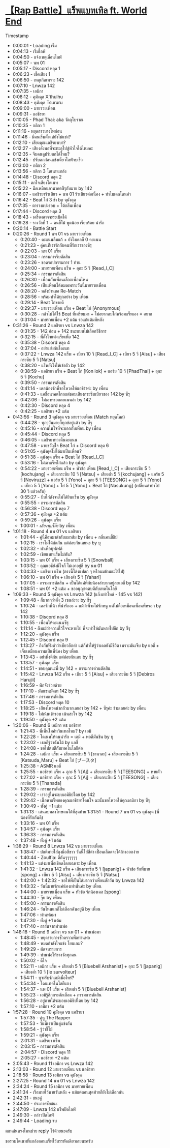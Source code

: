 # [【Rap Battle】แร็พแบทเทิล ft. World End](https://www.youtube.com/watch?v=qefBr9-pKig)

Timestamp

- 0:00:01 - Loading เริ่ม
- 0:04:13 - เริ่มไลฟ์
- 0:04:50 - แจ้งเหตุเลื่อนไลฟ์
- 0:05:07 - นพ 01
- 0:05:17 - Discord หลุด 1
- 0:06:23 - เช็คเสียง 1
- 0:06:50 - เหตุเกิดเพราะ 142
- 0:07:10 - Lnwza 142
- 0:07:35 - เอมิกา
- 0:08:12 - คุมังคุด X'thulhu
- 0:08:43 - คุมังคุด Tsururu
- 0:09:00 - มายรวยเพื่อน
- 0:09:31 - แอชิรยา
- 0:10:05 - Phad Thai: aka วัตถุโบราณ
- 0:10:35 - กติกา 1
- 0:11:16 - หยุดสาวบางโพก่อน
- 0:11:46 - มีคนเริ่มตั้งแต่ยังไม่แข่ง?
- 0:12:10 - เสียงคุณแอชิรยาเบา?
- 0:12:27 - เสียงดังพอที่จะทะลุไปสู่หัวใจได้ไหมคะ
- 0:12:35 - จีบคนดูปรับตกได้ไหม?
- 0:12:45 - ปรับตกก่อนแข่งเดี๋ยวไลฟ์จบเร็ว
- 0:13:00 - กติกา 2
- 0:13:56 - กติกา 3 โดเนทแกล้ง
- 0:14:48 - Discord หลุด 2
- 0:15:11 - ตกใจเสียงโดเนท
- 0:15:22 - มืดเหมือนอานาคตซึรุกับมาย by 142
- 0:16:07 - แอชิรยารัวเบียว + นพ 01 รัวเบียวต่อเนื่อง + ทำไมเดลโดนอ่า
- 0:16:42 - Beat ไก่ 3 ช่า by คุมังคุด
- 0:17:35 - ตารางแบ่งรอบ + ได้กลิ่นเพื่อน
- 0:17:44 - Discord หลุด 3
- 0:18:43 - เครื่องอาจจะระเบิดได้
- 0:19:28 - รางวัลที่ 1 + คนขี้โม้ พูดน้อย เรียบร้อย น่ารัก
- 0:20:14 - Battle Start
- 0:20:26 - Round 1 นพ 01 vs มายรวยเพื่อน
  - 0:20:40 - คะแนนลืมแก้ + ยังไงเดลก็ 0 คะแนน
  - 0:21:23 - คู่คนทีเรารักกับคนที่รักเราของซึรุ
  - 0:22:03 - นพ 01 แร็พ
  - 0:23:04 - กรรมการรีบตัดสิน
  - 0:23:26 - ขอดรอปกรรมการ 1 ท่าน
  - 0:24:00 - มายรวยเพื่อน แร็พ + อุกะ 5 วิ [Read_I_C]
  - 0:25:34 - กรรมการตัดสิน
  - 0:26:30 - เพื่อนกับเพื่อนเลือกเพื่อนไหน
  - 0:26:56 - เป็นเพื่อนได้หมดเพราะวันนี้มายรวยเพื่อน
  - 0:28:20 - หลังบ้านขอ Re-Match
  - 0:28:56 - พร้อมทำได้ทุกอย่าง by เพื่อน
  - 0:29:14 - Beat ไก่ขายดี
  - 0:29:37 - มายรวยเพื่อน แร็พ + Beat ไก่ [Anonymous]
  - 0:30:28 - กลัวไม่ได้ใช้ Beat ที่เตรียมมา + ไม่อยากตบไก่พร้อมแร็พเอง = อยาก
  - 0:31:04 - มายรวยเพื่อน +2 แต้ม รอแก้แต้มทีหลัง
- 0:31:26 - Round 2 แอชิรยา vs Lnwza 142
  - 0:31:35 - 142 อ้อน + 142 ชนะแบบไม่เลือกวิธีการ
  - 0:32:15 - พี่ตั้งใจแต่งแร็พเพื่อ 142
  - 0:35:38 - Discord หลุด 4
  - 0:37:04 - อย่าแย่งกันโดเนท
  - 0:37:22 - Lnwza 142 แร็พ +  เบียว 10 วิ [Read_I_C] +  เบียว 5 วิ [Aisu] + เสียงกระซิบ 5 วิ [Natsu]
  - 0:38:20 - แร็พยังไงให้เข้าตัว by 142
  - 0:38:59 - แอชิรยา แร็พ + Beat ไก่ [Kon lok] + แอร้ย 10 วิ [PhadThai] + อุกะ 5 วิ [Kochu]
  - 0:39:50 - กรรมการตัดสิน
  - 0:41:14 - เดลน้องรักพี่ขอโหวดให้แอชิร่าค่ะ by เพื่อน
  - 0:41:33 - แอชี่อนาคตไกลแต่ชอบเสียงกระซิบเบียวของ 142 by ซึรุ
  - 0:42:06 - ไม่เอาหรอกคะแนนอ่ะ by 142
  - 0:42:30 - Discord หลุด 4
  - 0:42:25 - แอชิรยา +2 แต้ม
- 0:43:56 - Round 3 คุมังคุด vs มายรวยเพื่อน (Match หยุดโลก)
  - 0:44:28 - ทุกๆวันมายก็ทุกข์อยู่แล้ว by ซึรุ
  - 0:45:16 - ความในใจที่จะบอกกับเพื่อน by เพื่อน
  - 0:45:44 - Discord หลุด 5
  - 0:46:05 - แอชิรยาทวงคืนคะแนน
  - 0:47:58 - มายขวัญใจ Beat ไก่ + Discord หลุด 6
  - 0:51:05 - คุมังคุดไม่ได้มาเป็นเพื่อน?
  - 0:51:38 - คุมังคุด แร็พ + Beat ไก่ [Read_I_C]
  - 0:53:16 - ไม่เอาแร็พไก่แล้ว by คุมังคุด
  - 0:54:22 - มายรวยเพื่อน แร็พ + หัวข้อ เพื่อน [Read_I_C] + เสียงกระซิบ 5 วิ [kochujang] + เสียงกระซิบ 10 วิ [Natsu] + เสียงต่ำ 5 วิ [kochujang] + แอร้ย 5 วิ [Noviruzz] + แอร้ย 5 วิ [Yono] + อุกะ 5 วิ [TEESONG] + อุกะ 5 วิ [Yono] + เบียว 5 วิ [Yono] + โย่ 5 วิ [Yono] + Beat ไก่ [Nasukung] (เปลี่ยนคำปาไป 30 วิ แล้วครับ)
  - 0:55:27 - บีบไก่ดังจนไม่ได้ยินแร็พ by คุมังคุด
  - 0:55:55 - กรรมการตัดสิน
  - 0:56:38 - Discord หลุด 7
  - 0:57:36 - คุมังคุด +2 แต้ม
  - 0:59:26 - คุมังคุด แร็พ
  - 1:00:01 - *เสียงทุบโต๊ะ* by เพื่อน
- 1:01:18 - Round 4 นพ 01 vs แอชิรยา
  - 1:01:44 - คู่นี้คือหมาดำกับแมวส้ม by เพื่อน + กลิ่นคนขี้ชิป
  - 1:02:15 - เราไม่ได้กัดกัน แต่ต่อยกันเลยนะ by บุ
  - 1:02:32 - ทำเพื่อบุฟเฟต์
  - 1:02:59 - เขียนบทแร็พไม่ทัน?
  - 1:03:15 - นพ 01 แร็พ + เสียงกระซิบ 5 วิ [Snowball]
  - 1:03:52 - คุณแอชี่ยังมีใจก็ ไม่เอาอยู่ดี by นพ 01
  - 1:04:33 - แอชิรยา แร็พ (ตรงนี้โล่งแปลก ๆ หรือผมข้ามอะไรไป)
  - 1:06:10 - นพ 01 แร็พ + เสียงต่ำ 5 วิ [Yahari]
  - 1:07:05 - กรรมการตัดสิน + เป็นได้แค่พี่กับน้องลำบากอยู่ละแอชี่ by 142
  - 1:08:51 - นพ 01 +2 แต้ม + ขออนุญาตตบตีกับเทคโนโลยี
- 1:09:33 - Round 5 คุมังคุด vs Lnwza 142 (แก๊งเท่าไหล่ - 145 vs 142)
  - 1:09:48 - ก็มากกว่าตั้ง 3 เซนล่ะวะ by ซึรุ
  - 1:10:24 - เดลรักพี่น้า พี่น่ารักอะ + แม้ว่าพี่จะไม่รักหนู แต่ไม่ตื้อเหมือนเพื่อนพี่หรอก by 142
  - 1:10:38 - Discord หลุด 8
  - 1:10:55 - เพื่อนให้คะแนนซึรุ
  - 1:11:14 - ถึงแม้ว่าความไว้ใจจะหายไป พี่จะทำให้มันหายไปอีก by ซึรุ
  - 1:12:20 - คุมังคุด แร็พ
  - 1:12:45 - Discord หลุด 9
  - 1:13:27 - ถึงกับฟังคำว่าเบียวอีกคำ แต่ก็ทำให้รู้ว่าเดลยังมีชีวิต เพราะมันเจ็บ by แอชี่ + เจ็บเหมือนความเป็นพี่น้อง by เพื่อน
  - 1:13:43 - อย่าพึ่งตีกัน แต่ต่อยกันเลย by ซึรุ
  - 1:13:57 - คุมังคุด แร็พ
  - 1:14:51 - ขอบคุณนะพี่ by 142 + กรรมการด่วนตัดสิน
  - 1:15:42 - Lnwza 142 แร็พ + เบียว 5 วิ [Aisu] + เสียงกระซิบ 5 วิ [Debiros Harujii]
  - 1:16:59 - พิกจังช่วยด้วย
  - 1:17:10 - มัดแขนมัดขา 142 by ซึรุ
  - 1:17:46 - กรรมการตัดสิน
  - 1:17:53 - Discord หลุด 10
  - 1:18:25 - เสียงโหวดน่ากลัวมากเลยอ่า by 142 + ซึรุค่ะ ข้ามเลยค่ะ by เพื่อน
  - 1:19:18 - ไม่เน้นเข้ารอบ เน้นสะใจ by 142
  - 1:19:50 - คุมังคุด +2 แต้ม
- 1:20:06 - Round 6 เอมิกา vs แอชิรยา
  - 1:21:43 - พี่เห็นไมค์ทวินเทลไหม? by เอมิ
  - 1:22:28 - โดเนทให้คนน่ารัก = เอมิ + พอดีมันชิน by บุ
  - 1:23:02 - เธอก็รู้ว่าฉันโม้ by แอชี่
  - 1:24:08 - ขอไปตบตีกับเทคโนโลยีต่อ
  - 1:24:28 - เอมิกา แร็พ + เสียงกระซิบ 5 วิ [ธานาดะ] + เสียงกระซิบ 5 วิ [Katsuda_Maru] + Beat ไก่ [ブースタ]
  - 1:25:38 - ASMR แอชี่
  - 1:25:55 - แอชิรยา แร็พ + อุกะ 5 วิ [Aj] + เสียงกระซิบ 5 วิ [TEESONG] + หายตัว
  - 1:27:02 - แอชิรยา แร็พ + อุกะ 5 วิ [Aj] + เสียงกระซิบ 5 วิ [TEESONG] + เสียงกระซิบ 5 วิ [Thanada]
  - 1:28:39 - กรรมการตัดสิน
  - 1:29:02 - เราอยู่ในระบบเอมิธิปไตย by 142
  - 1:29:42 - เนื้อหาแร็พของคุณแอชิรยาโดนใจ ฉะนั้นขอโหวดให้คุณเอมิกา by ซึรุ
  - 1:30:49 - ทั้งคู่ +1 แต้ม
  - 1:31:13 - เสนอบทลงโทษคนได้ที่สุดท้าย
  1:31:51 - Round 7 นพ 01 vs คุมังคุด (พี่น้องที่รักกันดี)
  - 1:33:16 - นพ 01 แร็พ
  - 1:34:57 - คุมังคุด แร็พ
  - 1:36:33 - กรรมการตัดสิน
  - 1:37:48 - ทั้งคู่ +1 แต้ม
- 1:38:29 - Round 8 Lnwza 142 vs มายรวยเพื่อน
  - 1:38:47 - ปกติมายใส่ถุงมือสีขาว วันนี้ใส่สีดำ เปี้อนเลือดจะได้ล้างออกง่าย
  - 1:40:44 - Zoulfia: ตีกันๆๆๆๆๆๆ
  - 1:41:13 - แต่งมาเพื่อเชีอดโดยเฉพาะ by เพื่อน
  - 1:41:32 - Lnwza 142 แร็พ + เสียงกระซิบ 5 วิ [japanlg] + หัวข้อ รักพี่มาย [spong] + เบียว 5 วิ [Aisu] + เสียงกระซิบ 5 วิ [Natsu]
  - 1:42:00 + 1:42:32 - ขอให้พี่เป็นได้มากกว่าเพื่อนสักวัน by Lnwza 142
  - 1:43:32 - วันนี้มายรักแค่น้องเท่านั้นค่ะ by เพื่อน
  - 1:44:00 - มายรวยเพื่อน แร็พ + หัวข้อ รักน้องเดล [spong]
  - 1:44:30 - จุ๊บ by เพื่อน
  - 1:45:00 - กรรมการตัดสิน
  - 1:46:24 - วันไหนแกก็ไม่เลือกฉันอยู่ดี by เพื่อน
  - 1:47:06 - ท่านพ่อมา
  - 1:47:30 - ทั้งคู่ +1 แต้ม
  - 1:47:40 - สาส์นจากท่านพ่อ
- 1:48:18 - Round 9 เอมิกา vs นพ 01 + ท่านพ่อมา
  - 1:48:45 - หยุดรายการชั่วคราวเพื่อท่านพ่อ
  - 1:48:49 - หมดกำลังใจแข่ง โยนเกม?
  - 1:49:29 - ตัดจบรายการ
  - 1:49:39 - ท่านพ่อให้รางวัลทุกคน
  - 1:50:02 - ดีใจ
  - 1:52:11 - เอมิกา แร็พ + เสียงต่ำ 5 วิ [Bluebell Arshanist] + อุกะ 5 วิ [japanlg] + เสียงต่ำ 10 วิ [le survolteur]
  - 1:54:11 - บุจะรับรักเอมิเมื่อไหร่?
  - 1:54:34 - โดนเทคโนโลยีแกง
  - 1:54:37 - นพ 01 แร็พ + เสียงต่ำ 5 วิ [Bluebell Arshanist]
  - 1:55:23 - เอมิรู้สึกกระอักเลือด + กรรมการตัดสิน
  - 1:56:28 - อยู่ภายใต้ระบอบเอมิธิปไตย by 142
  - 1:57:10 - เอมิกา +2 แต้ม
- 1:57:28 - Round 10 คุมังคุด vs แอชิรยา
  - 1:57:35 - คู่หู The Rapper
  - 1:57:53 - วันนี้เราเป็นคู่แข่งกัน
  - 1:58:54 - รู้ว่าขี้โม้
  - 1:59:21 - คุมังคุด แร็พ
  - 2:01:31 - แอชิรยา แร็พ
  - 2:03:15 - กรรมการตัดสิน
  - 2:04:57 - Discord หลุด 11
  - 2:05:27 - แอชิรยา +2 แต้ม
- 2:05:43 - Round 11 เอมิกา vs Lnwza 142
- 2:13:03 - Round 12 มายรวยเพื่อน vs แอชิรยา
- 2:18:58 - Round 13 เอมิกา vs คุมังคุด
- 2:27:25 - Round 14 นพ 01 vs Lnwza 142
- 2:34:24 - Round 15 เอมิกา vs มายรวยเพื่อน
- 2:41:34 - เรือมายไว้พายวันหลัง + แม้แต่ตอนสุดท้ายก็ยังไม่เลือกกัน
- 2:42:31 - ชนะคู่
- 2:44:50 - ประกาศชัยชนะ
- 2:47:09 - Lnwza 142 แร็พปิดไลฟ์
- 2:49:30 - กล่าวปิดไลฟ์
- 2:49:44 - Loading จบ

ตกหล่นตรงไหนช่วย reply ไว้ด้วยนะครับ

ขอรวบโดเนทที่แกล้งตอนแร็พไว้บรรทัดเดียวเลยนะครับ
